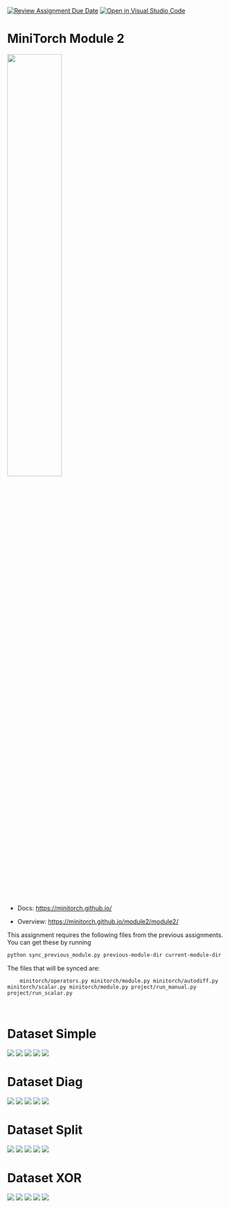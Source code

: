 [![Review Assignment Due Date](https://classroom.github.com/assets/deadline-readme-button-24ddc0f5d75046c5622901739e7c5dd533143b0c8e959d652212380cedb1ea36.svg)](https://classroom.github.com/a/4jfBqlei)
[![Open in Visual Studio Code](https://classroom.github.com/assets/open-in-vscode-718a45dd9cf7e7f842a935f5ebbe5719a5e09af4491e668f4dbf3b35d5cca122.svg)](https://classroom.github.com/online_ide?assignment_repo_id=12265024&assignment_repo_type=AssignmentRepo)
# MiniTorch Module 2

<img src="https://minitorch.github.io/minitorch.svg" width="50%">


* Docs: https://minitorch.github.io/

* Overview: https://minitorch.github.io/module2/module2/

This assignment requires the following files from the previous assignments. You can get these by running

```bash
python sync_previous_module.py previous-module-dir current-module-dir
```

The files that will be synced are:

        minitorch/operators.py minitorch/module.py minitorch/autodiff.py minitorch/scalar.py minitorch/module.py project/run_manual.py project/run_scalar.py

<br>

# Dataset Simple

<img src="images/simple1.png">
<img src="images/simple2.png">
<img src="images/simple3.png">
<img src="images/simple4.png">
<img src="images/simple5.png">

<br>

# Dataset Diag

<img src="images/diag1.png">
<img src="images/diag2.png">
<img src="images/diag3.png">
<img src="images/diag4.png">
<img src="images/diag5.png">

<br>

# Dataset Split

<img src="images/split1.png">
<img src="images/split2.png">
<img src="images/split3.png">
<img src="images/split4.png">
<img src="images/split5.png">

<br>

# Dataset XOR

<img src="images/xor1.png">
<img src="images/xor2.png">
<img src="images/xor3.png">
<img src="images/xor4.png">
<img src="images/xor5.png">
